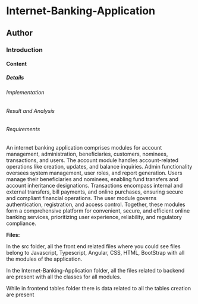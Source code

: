 # Internet-Banking-Application

## Author

### Introduction

#### Content

##### Details

###### Implementation

###### Result and Analysis

###### Requirements




An internet banking application comprises modules for account management, administration, beneficiaries, customers, nominees, transactions, and users. The account module handles account-related operations like creation, updates, and balance inquiries. Admin functionality oversees system management, user roles, and report generation. Users manage their beneficiaries and nominees, enabling fund transfers and account inheritance designations. Transactions encompass internal and external transfers, bill payments, and online purchases, ensuring secure and compliant financial operations. The user module governs authentication, registration, and access control. Together, these modules form a comprehensive platform for convenient, secure, and efficient online banking services, prioritizing user experience, reliability, and regulatory compliance.

**Files:**

In the src folder, all the front end related files where you could see files belong to Javascript, Typescript, Angular, CSS, HTML, BootStrap with all the modules of the application. 

In the Internet-Banking-Application folder, all the files related to backend are present with all the classes for all modules.

While in frontend tables folder there is data related to all the tables creation are present 
